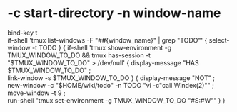 
# -c start-directory -n window-name
bind-key t \
    if-shell 'tmux list-windows -F "##{window_name}" | grep "TODO"' {
      select-window -t TODO
    } {
      if-shell 'tmux show-environment -g TMUX_WINDOW_TO_DO && tmux has-session -t "$TMUX_WINDOW_TO_DO" > /dev/null' {
        display-message "HAS $TMUX_WINDOW_TO_DO" ;\
        link-window -s $TMUX_WINDOW_TO_DO
      } {
        display-message "NOT" ;\
        new-window -c "$HOME/wiki/todo" -n TODO "vi -c\"call Windex(2)\"" ;\
        move-window -t 9 ;\
        run-shell "tmux set-environment -g TMUX_WINDOW_TO_DO "#S:#W""
      }
    }
